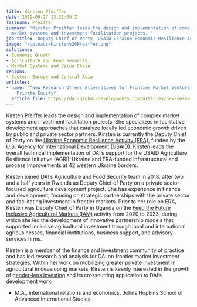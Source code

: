 ```yaml
---
title: Kirsten Pfeiffer
date: 2019-09-27 13:21:00 Z
lastname: Pfeiffer
summary: 'Kirsten Pfeiffer leads the design and implementation of complex agriculture
  market systems and investment facilitation projects. '
job-title: 'Deputy Chief of Party, USAID Ukraine Economic Resilience Activity '
image: "/uploads/Kirsten%20Pfeiffer.png"
solutions:
- Economic Growth
- Agriculture and Food Security
- Market Systems and Value Chain
regions:
- Eastern Europe and Central Asia
articles:
- name: '"New Research Offers Alternatives for Frontier Market Venture Capital and
    Private Equity"'
  article_file: https://dai-global-developments.com/articles/new-research-offers-alternatives-for-frontier-markets
---
```


Kirsten Pfeiffer leads the design and implementation of complex market systems and investment facilitation projects. She specializes in facilitative development approaches that catalyze locally led economic growth driven by public and private sector partners. Kirsten is currently the Deputy Chief of Party on the [Ukraine Economic Resilience Activity (ERA)](https://www.dai.com/our-work/projects/ukraine-economic-resilience-activity), funded by the U.S. Agency for International Development (USAID). Kirsten leads the overall technical implementation of DAI’s support for the USAID Agriculture Resilience Initiative (AGRI)-Ukraine and ERA-funded infrastructural and process improvements at 42 western Ukraine borders.

Kirsten joined DAI’s Agriculture and Food Security team in 2018, after two and a half years in Rwanda as Deputy Chief of Party on a private sector-focused agriculture development project. She has experience in finance and development, focusing on strategic partnerships with the private sector and facilitating investment in frontier markets. Prior to her role on ERA, Kirsten was Deputy Chief of Party in Uganda on the [Feed the Future Inclusive Agricultural Markets (IAM)](https://www.dai.com/our-work/projects/uganda-inclusive-agricultural-markets-iam) activity from 2020 to 2023, during which she led the development of innovative partnership models that supported inclusive agricultural investment through local and international agribusinesses, financial institutions, business support, and advisory services firms. 

Kirsten is a member of the finance and investment community of practice and has led research and analysis for DAI on frontier market investment strategies. Within her work on mobilizing greater private investment in agricultural in developing markets, Kirsten is keenly interested in the growth of [gender-lens investing](https://dai-global-developments.com/articles/invest-on-the-frontier-of-gender-lens-investing) and its crosscutting application to DAI’s development work.

* M.A., international relations and economics, Johns Hopkins School of Advanced International Studies 